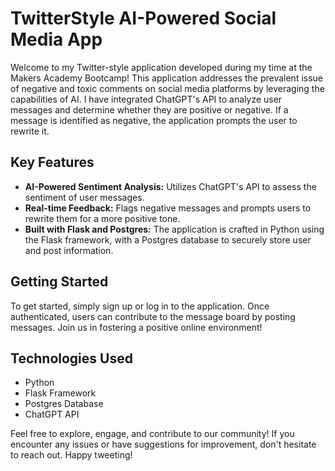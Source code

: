 # TwitterStyle AI-Powered Social Media App

Welcome to my Twitter-style application developed during my time at the Makers Academy Bootcamp! This application addresses the prevalent issue of negative and toxic comments on social media platforms by leveraging the capabilities of AI. I have integrated ChatGPT's API to analyze user messages and determine whether they are positive or negative. If a message is identified as negative, the application prompts the user to rewrite it.

## Key Features

- **AI-Powered Sentiment Analysis:** Utilizes ChatGPT's API to assess the sentiment of user messages.
- **Real-time Feedback:** Flags negative messages and prompts users to rewrite them for a more positive tone.
- **Built with Flask and Postgres:** The application is crafted in Python using the Flask framework, with a Postgres database to securely store user and post information.

## Getting Started

To get started, simply sign up or log in to the application. Once authenticated, users can contribute to the message board by posting messages. Join us in fostering a positive online environment!

## Technologies Used

- Python
- Flask Framework
- Postgres Database
- ChatGPT API

Feel free to explore, engage, and contribute to our community! If you encounter any issues or have suggestions for improvement, don't hesitate to reach out. Happy tweeting!


